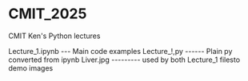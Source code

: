 # CMIT_2025
CMIT Ken's Python lectures

Lecture_1.ipynb --- Main code examples
Lecture_!,py ------ Plain py converted from ipynb
Liver.jpg --------- used by both Lecture_1 filesto demo images
